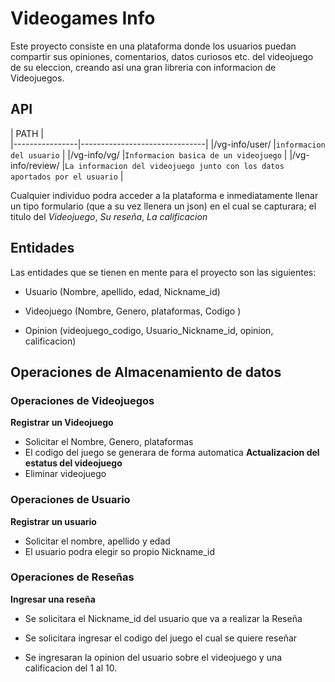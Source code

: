 # Videogames Info

  Este proyecto consiste en una plataforma donde los usuarios puedan compartir
  sus opiniones, comentarios, datos curiosos etc. del videojuego de su
  eleccion, creando asi una gran libreria con informacion de Videojuegos.

## API

| PATH               |                          
|----------------|-------------------------------|
|/vg-info/user/         |`informacion del usuario`               |
|/vg-info/vg/  |`Informacion basica de un videojuego`             |
|/vg-info/review/  |`La informacion del videojuego junto con los datos aportados por el usuario`               |




Cualquier individuo podra acceder a la plataforma e inmediatamente llenar un
tipo formulario (que a su vez llenera un json) en el cual se capturara; el
titulo del *Videojuego*, *Su reseña*, *La calificacion*

## Entidades
Las entidades que se tienen en mente para el proyecto son las
siguientes:

- Usuario (Nombre, apellido, edad, Nickname_id)

- Videojuego (Nombre, Genero, plataformas, Codigo )

- Opinion (videojuego_codigo, Usuario_Nickname_id, opinion, calificacion)

## Operaciones de Almacenamiento de datos
### Operaciones de Videojuegos

**Registrar un Videojuego**
- Solicitar el Nombre, Genero, plataformas
- El codigo del juego se generara de forma automatica
**Actualizacion del estatus del videojuego**
- Eliminar videojuego

### Operaciones de Usuario
**Registrar un usuario**
- Solicitar el nombre, apellido y edad
- El usuario podra elegir so propio Nickname_id

### Operaciones de Reseñas
**Ingresar una reseña**
- Se solicitara el Nickname_id del usuario que va a realizar la Reseña

- Se solicitara ingresar el codigo del juego el cual se quiere reseñar

- Se ingresaran la opinion del usuario sobre el videojuego y una calificacion del 1 al 10.
